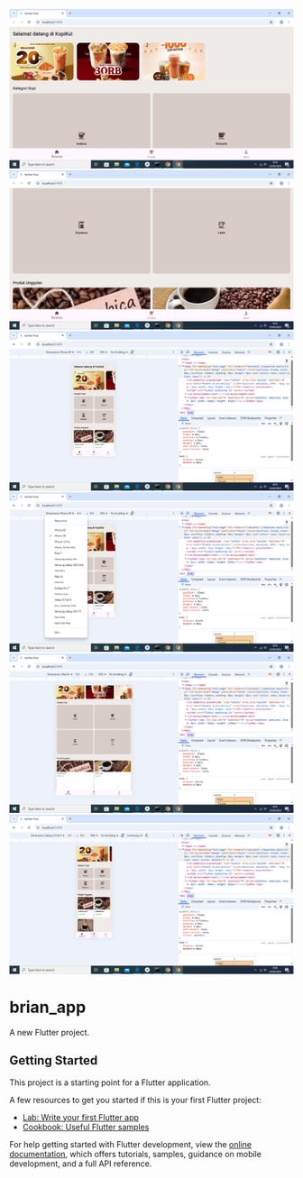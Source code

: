 ![alt text](https://github.com/BrianSamtiyandika/brianuts/blob/master/assets/Screenshot%20(1).png?raw=true)
![alt text](https://github.com/BrianSamtiyandika/brianuts/blob/master/assets/Screenshot%20(2).png?raw=true)
![alt text](https://github.com/BrianSamtiyandika/brianuts/blob/master/assets/Screenshot%20(3).png?raw=true)
![alt text](https://github.com/BrianSamtiyandika/brianuts/blob/master/assets/Screenshot%20(4).png?raw=true)
![alt text](https://github.com/BrianSamtiyandika/brianuts/blob/master/assets/Screenshot%20(5).png?raw=true)
![alt text](https://github.com/BrianSamtiyandika/brianuts/blob/master/assets/Screenshot%20(6).png?raw=true)
# brian_app

A new Flutter project.

## Getting Started

This project is a starting point for a Flutter application.

A few resources to get you started if this is your first Flutter project:

- [Lab: Write your first Flutter app](https://docs.flutter.dev/get-started/codelab)
- [Cookbook: Useful Flutter samples](https://docs.flutter.dev/cookbook)

For help getting started with Flutter development, view the
[online documentation](https://docs.flutter.dev/), which offers tutorials,
samples, guidance on mobile development, and a full API reference.
